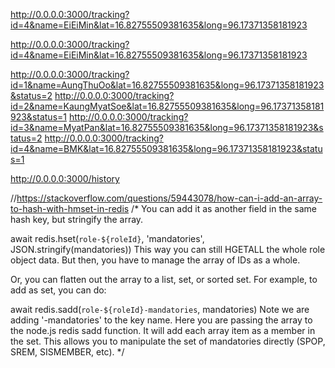 http://0.0.0.0:3000/tracking?id=4&name=EiEiMin&lat=16.82755509381635&long=96.17371358181923

http://0.0.0.0:3000/tracking?id=4&name=EiEiMin&lat=16.82755509381635&long=96.17371358181923


http://0.0.0.0:3000/tracking?id=1&name=AungThuOo&lat=16.82755509381635&long=96.17371358181923&status=2
http://0.0.0.0:3000/tracking?id=2&name=KaungMyatSoe&lat=16.82755509381635&long=96.17371358181923&status=1
http://0.0.0.0:3000/tracking?id=3&name=MyatPan&lat=16.82755509381635&long=96.17371358181923&status=2
http://0.0.0.0:3000/tracking?id=4&name=BMK&lat=16.82755509381635&long=96.17371358181923&status=1


http://0.0.0.0:3000/history




//https://stackoverflow.com/questions/59443078/how-can-i-add-an-array-to-hash-with-hmset-in-redis
/*
You can add it as another field in the same hash key, but stringify the array.

await redis.hset(`role-${roleId}`, 'mandatories', JSON.stringify(mandatories))
This way you can still HGETALL the whole role object data. But then, you have to manage the array of IDs as a whole.

Or, you can flatten out the array to a list, set, or sorted set. For example, to add as set, you can do:

await redis.sadd(`role-${roleId}-mandatories`, mandatories)
Note we are adding '-mandatories' to the key name. Here you are passing the array to the node.js redis sadd function. It will add each array item as a member in the set. This allows you to manipulate the set of mandatories directly (SPOP, SREM, SISMEMBER, etc).
*/